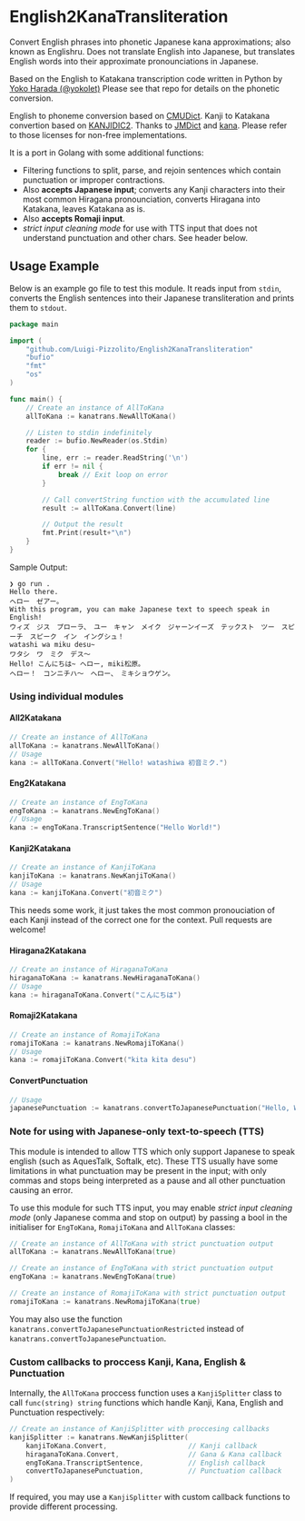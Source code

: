 # English2KanaTransliteration
Convert English phrases into phonetic Japanese kana approximations; also known as Englishru. Does not translate English into Japanese, but translates English words into their approximate pronounciations in Japanese.

Based on the English to Katakana transcription code written in Python by [Yoko Harada (@yokolet)](https://github.com/yokolet/transcript) Please see that repo for details on the phonetic conversion.

English to phoneme conversion based on [CMUDict](https://people.umass.edu/nconstan/CMU-IPA/). Kanji to Katakana convertion based on [KANJIDIC2](http://nihongo.monash.edu/kanjidic2/index.html). Thanks to [JMDict](https://pkg.go.dev/github.com/foosoft/jmdict) and [kana](https://github.com/gojp/kana). Please refer to those licenses for non-free implementations.

It is a port in Golang with some additional functions:
- Filtering functions to split, parse, and rejoin sentences which contain punctuation or improper contractions.
- Also **accepts Japanese input**; converts any Kanji characters into their most common Hiragana pronounciation, converts Hiragana into Katakana, leaves Katakana as is.
- Also **accepts Romaji input**.
- *strict input cleaning mode* for use with TTS input that does not understand punctuation and other chars. See header below.


## Usage Example
Below is an example go file to test this module. It reads input from `stdin`, converts the English sentences into their Japanese transliteration and prints them to `stdout`.

```go
package main

import (
	"github.com/Luigi-Pizzolito/English2KanaTransliteration"
	"bufio"
	"fmt"
	"os"
)

func main() {
	// Create an instance of AllToKana
	allToKana := kanatrans.NewAllToKana()

	// Listen to stdin indefinitely
	reader := bufio.NewReader(os.Stdin)
	for {
		line, err := reader.ReadString('\n')
		if err != nil {
			break // Exit loop on error
		}

		// Call convertString function with the accumulated line
		result := allToKana.Convert(line)

		// Output the result
		fmt.Print(result+"\n")
	}
}
```

Sample Output:
```
❯ go run .
Hello there.
ヘロー　ゼアー。
With this program, you can make Japanese text to speech speak in English!
ウィズ　ジス　プローラ、　ユー　キャン　メイク　ジャーンイーズ　テックスト　ツー　スピーチ　スピーク　イン　イングシュ！
watashi wa miku desu~
ワタシ　ワ　ミク　デス〜
Hello! こんにちは~ ヘロー, miki松原。
ヘロー！　コンニチハ〜　ヘロー、　ミキショウゲン。
```

### Using individual modules

#### All2Katakana
```go
// Create an instance of AllToKana
allToKana := kanatrans.NewAllToKana()
// Usage
kana := allToKana.Convert("Hello! watashiwa 初音ミク.")
```

#### Eng2Katakana
```go
// Create an instance of EngToKana
engToKana := kanatrans.NewEngToKana()
// Usage
kana := engToKana.TranscriptSentence("Hello World!")
```

#### Kanji2Katakana
```go
// Create an instance of KanjiToKana
kanjiToKana := kanatrans.NewKanjiToKana()
// Usage
kana := kanjiToKana.Convert("初音ミク")
```
This needs some work, it just takes the most common pronouciation of each Kanji instead of the correct one for the context. Pull requests are welcome!

#### Hiragana2Katakana
```go
// Create an instance of HiraganaToKana
hiraganaToKana := kanatrans.NewHiraganaToKana()
// Usage
kana := hiraganaToKana.Convert("こんにちは")
```

#### Romaji2Katakana
```go
// Create an instance of RomajiToKana
romajiToKana := kanatrans.NewRomajiToKana()
// Usage
kana := romajiToKana.Convert("kita kita desu")
```

#### ConvertPunctuation
```go
// Usage
japanesePunctuation := kanatrans.convertToJapanesePunctuation("Hello, World!")
```

### Note for using with Japanese-only text-to-speech (TTS)
This module is intended to allow TTS which only support Japanese to speak english (such as AquesTalk, Softalk, etc). These TTS usually have some limitations in what punctuation may be present in the input; with only commas and stops being interpreted as a pause and all other punctuation causing an error.

To use this module for such TTS input, you may enable *strict input cleaning mode* (only Japanese comma and stop on output) by passing a bool in the initialiser for `EngToKana`, `RomajiToKana` and `AllToKana` classes:
```go
// Create an instance of AllToKana with strict punctuation output
allToKana := kanatrans.NewAllToKana(true)
```
```go
// Create an instance of EngToKana with strict punctuation output
engToKana := kanatrans.NewEngToKana(true)
```
```go
// Create an instance of RomajiToKana with strict punctuation output
romajiToKana := kanatrans.NewRomajiToKana(true)
```
You may also use the function `kanatrans.convertToJapanesePunctuationRestricted` instead of `kanatrans.convertToJapanesePunctuation`.

### Custom callbacks to proccess Kanji, Kana, English & Punctuation
Internally, the `AllToKana` proccess function uses a `KanjiSplitter` class to call `func(string) string` functions which handle Kanji, Kana, English and Punctuation respectively:
```go
// Create an instance of KanjiSplitter with proccesing callbacks
kanjiSplitter := kanatrans.NewKanjiSplitter(
	kanjiToKana.Convert,					// Kanji callback
	hiraganaToKana.Convert,					// Gana & Kana callback
	engToKana.TranscriptSentence,			// English callback
	convertToJapanesePunctuation,			// Punctuation callback
)
```
If required, you may use a `KanjiSplitter` with custom callback functions to provide different processing.